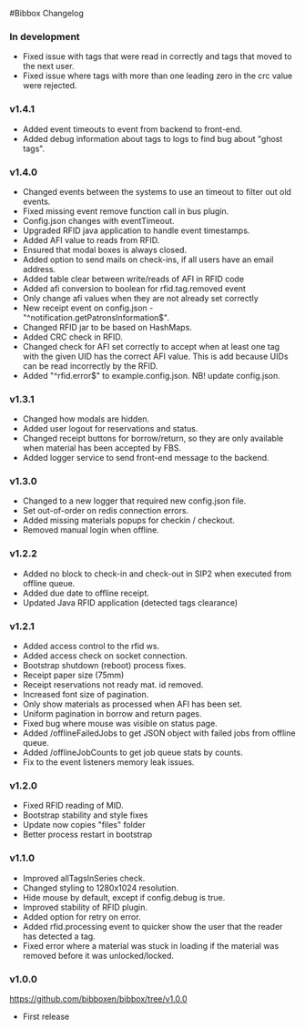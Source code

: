 #Bibbox Changelog

### In development

* Fixed issue with tags that were read in correctly and tags that moved to the next user.
* Fixed issue where tags with more than one leading zero in the crc value were rejected.

### v1.4.1

* Added event timeouts to event from backend to front-end.
* Added debug information about tags to logs to find bug about "ghost tags".

### v1.4.0

* Changed events between the systems to use an timeout to filter out old events.
* Fixed missing event remove function call in bus plugin.
* Config.json changes with eventTimeout.
* Upgraded RFID java application to handle event timestamps.
* Added AFI value to reads from RFID.
* Ensured that modal boxes is always closed.
* Added option to send mails on check-ins, if all users have an email address.
* Added table clear between write/reads of AFI in RFID code
* Added afi conversion to boolean for rfid.tag.removed event
* Only change afi values when they are not already set correctly
* New receipt event on config.json - "^notification.getPatronsInformation$".
* Changed RFID jar to be based on HashMaps.
* Added CRC check in RFID.
* Changed check for AFI set correctly to accept when at least one tag with the given UID has the correct AFI value.
  This is add because UIDs can be read incorrectly by the RFID.
* Added "^rfid.error$" to example.config.json. NB! update config.json.

### v1.3.1

* Changed how modals are hidden.
* Added user logout for reservations and status.
* Changed receipt buttons for borrow/return, so they are only available when material has been accepted by FBS.
* Added logger service to send front-end message to the backend.

### v1.3.0

* Changed to a new logger that required new config.json file.
* Set out-of-order on redis connection errors.
* Added missing materials popups for checkin / checkout.
* Removed manual login when offline.

### v1.2.2

* Added no block to check-in and check-out in SIP2 when executed from offline queue.
* Added due date to offline receipt.
* Updated Java RFID application (detected tags clearance)

### v1.2.1

* Added access control to the rfid ws.
* Added access check on socket connection.
* Bootstrap shutdown (reboot) process fixes.
* Receipt paper size (75mm)
* Receipt reservations not ready mat. id removed.
* Increased font size of pagination.
* Only show materials as processed when AFI has been set.
* Uniform pagination in borrow and return pages.
* Fixed bug where mouse was visible on status page.
* Added /offlineFailedJobs to get JSON object with failed jobs from offline queue.
* Added /offlineJobCounts to get job queue stats by counts.
* Fix to the event listeners memory leak issues.

### v1.2.0

* Fixed RFID reading of MID.
* Bootstrap stability and style fixes
* Update now copies "files" folder
* Better process restart in bootstrap

### v1.1.0

* Improved allTagsInSeries check.
* Changed styling to 1280x1024 resolution.
* Hide mouse by default, except if config.debug is true.
* Improved stability of RFID plugin.
* Added option for retry on error.
* Added rfid.processing event to quicker show the user that the reader has detected a tag.
* Fixed error where a material was stuck in loading if the material was removed before it was unlocked/locked.

### v1.0.0
https://github.com/bibboxen/bibbox/tree/v1.0.0

* First release
